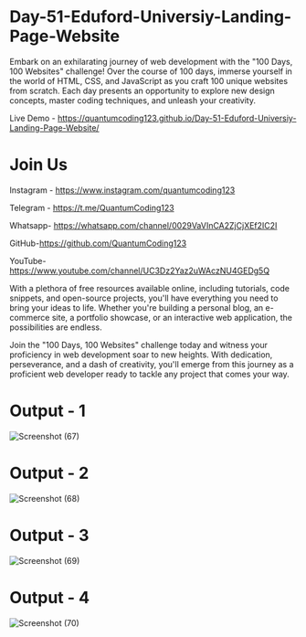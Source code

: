 # Day-51-Eduford-Universiy-Landing-Page-Website

Embark on an exhilarating journey of web development with the "100 Days, 100 Websites" challenge! Over the course of 100 days, immerse yourself in the world of HTML, CSS, and JavaScript as you craft 100 unique websites from scratch. Each day presents an opportunity to explore new design concepts, master coding techniques, and unleash your creativity.

Live Demo - https://quantumcoding123.github.io/Day-51-Eduford-Universiy-Landing-Page-Website/

# Join Us

Instagram - https://www.instagram.com/quantumcoding123

Telegram - https://t.me/QuantumCoding123

Whatsapp- https://whatsapp.com/channel/0029VaVInCA2ZjCjXEf2IC2I

GitHub-https://github.com/QuantumCoding123

YouTube-https://www.youtube.com/channel/UC3Dz2Yaz2uWAczNU4GEDg5Q

With a plethora of free resources available online, including tutorials, code snippets, and open-source projects, you'll have everything you need to bring your ideas to life. Whether you're building a personal blog, an e-commerce site, a portfolio showcase, or an interactive web application, the possibilities are endless.

Join the "100 Days, 100 Websites" challenge today and witness your proficiency in web development soar to new heights. With dedication, perseverance, and a dash of creativity, you'll emerge from this journey as a proficient web developer ready to tackle any project that comes your way.

# Output - 1
![Screenshot (67)](https://github.com/QuantumCoding123/Day-51-Eduford-Universiy-Landing-Page-Website/assets/166281221/c53916ab-8773-4a92-ba34-28746cde33a9)

 
# Output - 2

![Screenshot (68)](https://github.com/QuantumCoding123/Day-51-Eduford-Universiy-Landing-Page-Website/assets/166281221/ae4460ec-5ff2-41f9-a2bc-785088a70533)


# Output - 3

![Screenshot (69)](https://github.com/QuantumCoding123/Day-51-Eduford-Universiy-Landing-Page-Website/assets/166281221/f5a84760-deb6-41c1-a7af-36d109ea0e98)

# Output - 4

![Screenshot (70)](https://github.com/QuantumCoding123/Day-51-Eduford-Universiy-Landing-Page-Website/assets/166281221/d4d853b7-2a99-41bb-9b02-65302c577f25)
